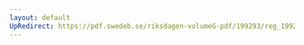 ```yaml
---
layout: default
UpRedirect: https://pdf.swedeb.se/riksdagen-volumeG-pdf/199293/reg_199293/reg_199293_0177.pdf
---
```


